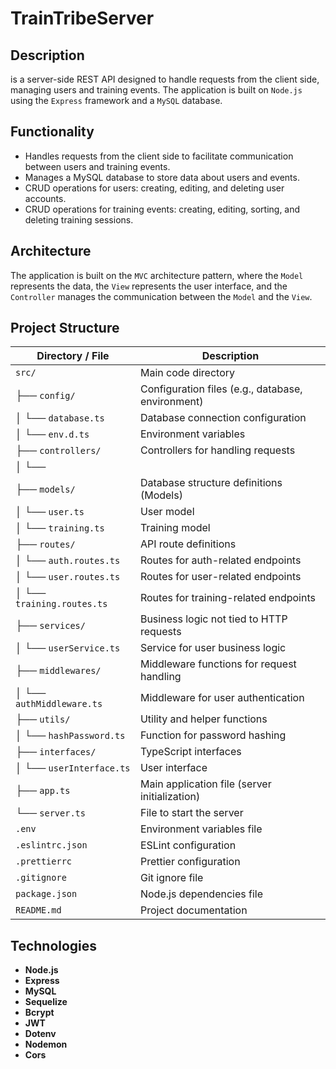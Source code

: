 # TrainTribeServer

## Description
is a server-side REST API designed to handle requests from the client side, managing users and training events. The application is built on `Node.js` using the `Express` framework and a `MySQL` database.

## Functionality
- Handles requests from the client side to facilitate communication between users and training events.
- Manages a MySQL database to store data about users and events.
- CRUD operations for users: creating, editing, and deleting user accounts.
- CRUD operations for training events: creating, editing, sorting, and deleting training sessions.

## Architecture 
The application is built on the `MVC` architecture pattern, where the `Model` represents the data, the `View` represents the user interface, and the `Controller` manages the communication between the `Model` and the `View`.

## Project Structure

| Directory / File            | Description                                       |
|-----------------------------|---------------------------------------------------|
| `src/`                      | Main code directory                               |
| ├── `config/`               | Configuration files (e.g., database, environment) |
| │    └── `database.ts`      | Database connection configuration                 |
| │    └── `env.d.ts`         | Environment variables                             |
| ├── `controllers/`          | Controllers for handling requests                 |
| │   └──   |                                                   |
| ├── `models/`               | Database structure definitions (Models)           |
| │   └── `user.ts`           | User model                                        |
| │   └── `training.ts`       | Training model                                    |
| ├── `routes/`               | API route definitions                             |
| │   └── `auth.routes.ts`    | Routes for auth-related endpoints                 |
| │   └── `user.routes.ts`    | Routes for user-related endpoints                 |
| │   └── `training.routes.ts` | Routes for training-related endpoints             |
| ├── `services/`             | Business logic not tied to HTTP requests          |
| │   └── `userService.ts`    | Service for user business logic                   |
| ├── `middlewares/`          | Middleware functions for request handling         |
| │   └── `authMiddleware.ts` | Middleware for user authentication                |
| ├── `utils/`                | Utility and helper functions                      |
| │   └── `hashPassword.ts`   | Function for password hashing                     |
| ├── `interfaces/`           | TypeScript interfaces                             |
| │   └── `userInterface.ts`  | User interface                                    |
| ├── `app.ts`                | Main application file (server initialization)     |
| └── `server.ts`             | File to start the server                          |
| `.env`                      | Environment variables file                        |
| `.eslintrc.json`            | ESLint configuration                              |
| `.prettierrc`               | Prettier configuration                            |
| `.gitignore`                | Git ignore file                                   |
| `package.json`              | Node.js dependencies file                         |
| `README.md`                 | Project documentation                             |
## Technologies

- **Node.js**
- **Express**
- **MySQL**
- **Sequelize**
- **Bcrypt**
- **JWT**
- **Dotenv**
- **Nodemon**
- **Cors**


